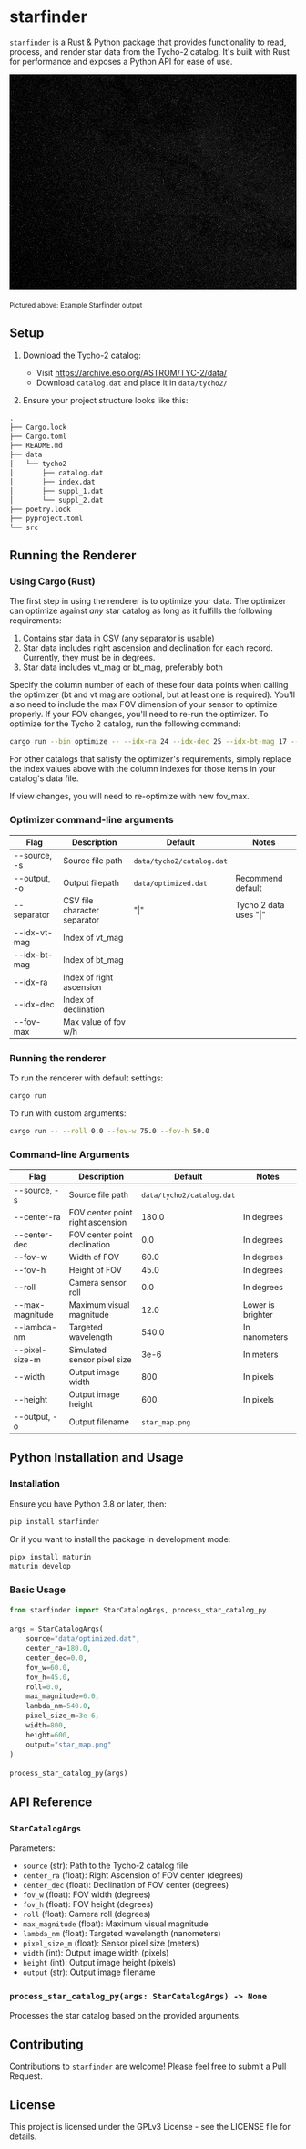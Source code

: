 # starfinder

`starfinder` is a Rust & Python package that provides functionality to read, process, and render star data from the Tycho-2 catalog. It's built with Rust for performance and exposes a Python API for ease of use.

![Starfinder output](https://raw.githubusercontent.com/djmango/starfinder/master/example_output.png "Example Starfinder Output")

<small>Pictured above: Example Starfinder output</small>

## Setup

1. Download the Tycho-2 catalog:

   - Visit https://archive.eso.org/ASTROM/TYC-2/data/
   - Download `catalog.dat` and place it in `data/tycho2/`

2. Ensure your project structure looks like this:

```
.
├── Cargo.lock
├── Cargo.toml
├── README.md
├── data
│   └── tycho2
│       ├── catalog.dat
│       ├── index.dat
│       ├── suppl_1.dat
│       └── suppl_2.dat
├── poetry.lock
├── pyproject.toml
└── src
```

## Running the Renderer

### Using Cargo (Rust)

The first step in using the renderer is to optimize your data. The optimizer can optimize against
_any_ star catalog as long as it fulfills the following requirements:

1) Contains star data in CSV (any separator is usable)
2) Star data includes right ascension and declination for each record. Currently, they must be in degrees.
3) Star data includes vt_mag or bt_mag, preferably both

Specify the column number of each of these four data points when calling the optimizer (bt and vt
mag are optional, but at least one is required). You'll also need to include the max FOV dimension 
of your sensor to optimize properly. If your FOV changes, you'll need to re-run the optimizer.
To optimize for the Tycho 2 catalog, run the following command:
```bash
cargo run --bin optimize -- --idx-ra 24 --idx-dec 25 --idx-bt-mag 17 --idx-vt-mag 19 --fov-max 60
```
For other catalogs that satisfy the optimizer's requirements, simply replace the index values above
with the column indexes for those items in your catalog's data file.

If view changes, you will need to re-optimize with new fov_max.

### Optimizer command-line arguments

| Flag         | Description                  | Default                   | Notes                        |
|--------------|------------------------------|---------------------------|------------------------------|
| --source, -s | Source file path             | `data/tycho2/catalog.dat` |                              |
| --output, -o | Output filepath              | `data/optimized.dat`      | Recommend default            |
| --separator  | CSV file character separator | "&#124;"                  | Tycho 2 data uses "&#124;"   |
| --idx-vt-mag | Index of vt_mag              |                           |                              |
| --idx-bt-mag | Index of bt_mag              |                           |                              |
| --idx-ra     | Index of right ascension     |                           |                              |
| --idx-dec    | Index of declination         |                           |                              |
| --fov-max    | Max value of fov w/h         |                           |                              |


### Running the renderer 

To run the renderer with default settings:

```bash
cargo run
```

To run with custom arguments:

```bash
cargo run -- --roll 0.0 --fov-w 75.0 --fov-h 50.0
```

### Command-line Arguments

| Flag            | Description                      | Default                   | Notes             |
|-----------------|----------------------------------|---------------------------|-------------------|
| --source, -s    | Source file path                 | `data/tycho2/catalog.dat` |                   |
| --center-ra     | FOV center point right ascension | 180.0                     | In degrees        |
| --center-dec    | FOV center point declination     | 0.0                       | In degrees        |
| --fov-w         | Width of FOV                     | 60.0                      | In degrees        |
| --fov-h         | Height of FOV                    | 45.0                      | In degrees        |
| --roll          | Camera sensor roll               | 0.0                       | In degrees        |
| --max-magnitude | Maximum visual magnitude         | 12.0                      | Lower is brighter |
| --lambda-nm     | Targeted wavelength              | 540.0                     | In nanometers     |
| --pixel-size-m  | Simulated sensor pixel size      | 3e-6                      | In meters         |
| --width         | Output image width               | 800                       | In pixels         |
| --height        | Output image height              | 600                       | In pixels         |
| --output, -o    | Output filename                  | `star_map.png`            |                   |

## Python Installation and Usage

### Installation

Ensure you have Python 3.8 or later, then:

```bash
pip install starfinder
````

Or if you want to install the package in development mode:

```bash
pipx install maturin
maturin develop
````

### Basic Usage

```python
from starfinder import StarCatalogArgs, process_star_catalog_py

args = StarCatalogArgs(
    source="data/optimized.dat",
    center_ra=180.0,
    center_dec=0.0,
    fov_w=60.0,
    fov_h=45.0,
    roll=0.0,
    max_magnitude=6.0,
    lambda_nm=540.0,
    pixel_size_m=3e-6,
    width=800,
    height=600,
    output="star_map.png"
)

process_star_catalog_py(args)
```

## API Reference

### `StarCatalogArgs`

Parameters:

- `source` (str): Path to the Tycho-2 catalog file
- `center_ra` (float): Right Ascension of FOV center (degrees)
- `center_dec` (float): Declination of FOV center (degrees)
- `fov_w` (float): FOV width (degrees)
- `fov_h` (float): FOV height (degrees)
- `roll` (float): Camera roll (degrees)
- `max_magnitude` (float): Maximum visual magnitude
- `lambda_nm` (float): Targeted wavelength (nanometers)
- `pixel_size_m` (float): Sensor pixel size (meters)
- `width` (int): Output image width (pixels)
- `height` (int): Output image height (pixels)
- `output` (str): Output image filename

### `process_star_catalog_py(args: StarCatalogArgs) -> None`

Processes the star catalog based on the provided arguments.

## Contributing

Contributions to `starfinder` are welcome! Please feel free to submit a Pull Request.

## License

This project is licensed under the GPLv3 License - see the LICENSE file for details.
